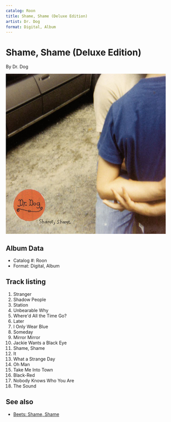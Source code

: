 ```yaml
---
catalog: Roon
title: Shame, Shame (Deluxe Edition)
artist: Dr. Dog
format: Digital, Album
---
```


# Shame, Shame (Deluxe Edition)

By Dr. Dog

![](../../assets/albumcovers/Dr_Dog-Shame__Shame_Deluxe_Edition.png)

## Album Data

- Catalog #: Roon
- Format: Digital, Album


## Track listing


1. Stranger
2. Shadow People
3. Station
4. Unbearable Why
5. Where'd All the Time Go?
6. Later
7. I Only Wear Blue
8. Someday
9. Mirror Mirror
10. Jackie Wants a Black Eye
11. Shame, Shame
12. It
13. What a Strange Day
14. Oh Man
15. Take Me Into Town
16. Black-Red
17. Nobody Knows Who You Are
18. The Sound


## See also

- [Beets: Shame, Shame](../../Beets/Dr_Dog/Shame__Shame.md)
